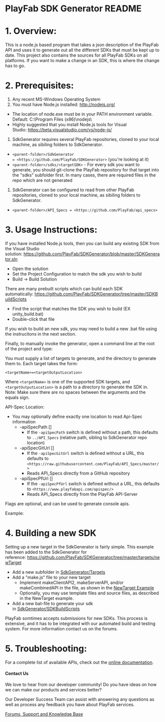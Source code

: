 # PlayFab SDK Generator README

# [](https://github.com/PlayFab/SDKGenerator/blob/master/README.md#1-overview)1\. Overview:


This is a node.js based program that takes a json description of the PlayFab API and uses it to generate out all the different SDKs that must be kept up to date. This project also contains the sources for all PlayFab SDKs on all platforms. If you want to make a change in an SDK, this is where the change has to go.

# [](https://github.com/PlayFab/SDKGenerator/blob/master/README.md#2-prerequisites)2\. Prerequisites:


1.  Any recent MS-Windows Operating System
2.  You must have Node.js installed: <http://nodejs.org/>

-   The location of node.exe must be in your PATH environment variable. Default: C:\Program Files (x86)\nodejs\
-   Highly suggested that you install Node.js tools for Visual Studio: <https://beta.visualstudio.com/vs/node-js/>

1.  SdkGenerator requires several PlayFab repositories, cloned to your local machine, as sibiling folders to SdkGenerator.

-   `<parent-folder>/SdkGenerator = <https://github.com/PlayFab/SDKGenerator>` (you're looking at it)
-   `<parent-folder>/sdks/<targetSDK>` - For every sdk you want to generate, you should git-clone the PlayFab repository for that target into the "sdks" subfolder first. In many cases, there are required files in the repo which are not generated

1.  SdkGenerator can be configured to read from other PlayFab repositories, cloned to your local machine, as sibiling folders to SdkGenerator.

-   `<parent-folder>/API_Specs = <https://github.com/PlayFab/api_specs>`

# [](https://github.com/PlayFab/SDKGenerator/blob/master/README.md#3-usage-instructions)3\. Usage Instructions:


If you have installed Node.js tools, then you can build any existing SDK from the Visual Studio solution: <https://github.com/PlayFab/SDKGenerator/blob/master/SDKGenerator.sln>

-   Open the solution
-   Set the Project Configuration to match the sdk you wish to build
-   Build -> Build Solution

There are many prebuilt scripts which can build each SDK automatically: <https://github.com/PlayFab/SDKGenerator/tree/master/SDKBuildScripts>

-   Find the script that matches the SDK you wish to build (EX unity_build.bat)
-   Double-click that file

If you wish to build an new sdk, you may need to build a new .bat file using the instrucitons in the next section.

Finally, to manually invoke the generator, open a command line at the root of the project and type:

You must supply a list of targets to generate, and the directory to generate them to. Each target takes the form:

`<targetName>=<targetOutputLocation>`

Where `<targetName>` is one of the supported SDK targets, and `<targetOutputLocation>` is a path to a directory to generate the SDK in. Note: Make sure there are no spaces between the arguments and the equals sign.

API-Spec Location:

-   You may optionally define exactly one location to read Api-Spec information
    -   -apiSpecPath []
        -   If the `-apiSpecPath` switch is defined without a path, this defaults to `../API_Specs` (relative path, sibling to SdkGenerator repo location)
    -   -apiSpecGitUrl []
        -   If the `-apiSpecGitUrl` switch is defined without a URL, this defaults to `<https://raw.githubusercontent.com/PlayFab/API_Specs/master/>`
        -   Reads API_Specs directly from a GitHub repository
    -   -apiSpecPfUrl []
        -   If the `-apiSpecPfUrl` switch is defined without a URL, this defaults to `<https://www.playfabapi.com/apispec/>`
        -   Reads API_Specs directly from the PlayFab API-Server

Flags are optional, and can be used to generate console apis.

Example:

# [](https://github.com/PlayFab/SDKGenerator/blob/master/README.md#4-building-a-new-sdk)4\. Building a new SDK

Setting up a new target in the SdkGenerator is fairly simple. This example has been added to the SdkGenerator for reference: <https://github.com/PlayFab/SDKGenerator/tree/master/targets/newTarget>

-   Add a new subfolder in [SdkGenerator/Targets](https://github.com/PlayFab/SDKGenerator/tree/master/targets)
-   Add a "make.js" file to your new target
    -   Implement makeClientAPI2, makeServerAPI, and/or makeCombinedAPI in the file, as shown in the [NewTarget Example](https://github.com/PlayFab/SDKGenerator/blob/master/targets/newTarget/make.js)
    -   Optionally, you may use template files and source files, as described in the NewTarget example.
-   Add a new bat-file to generate your sdk in [SdkGenerator/SDKBuildScripts](https://github.com/PlayFab/SDKGenerator/tree/master/SDKBuildScripts)

PlayFab somtimes accepts submissions for new SDKs. This process is extensive, and it has to be integrated with our automated build and testing system. For more information contact us on the forums.

# [](https://github.com/PlayFab/SDKGenerator/blob/master/README.md#5-troubleshooting)5\. Troubleshooting:


For a complete list of available APIs, check out the [online documentation](http://api.playfab.com/Documentation/).

#### [](https://github.com/PlayFab/SDKGenerator/blob/master/README.md#contact-us)Contact Us

We love to hear from our developer community! Do you have ideas on how we can make our products and services better?

Our Developer Success Team can assist with answering any questions as well as process any feedback you have about PlayFab services.

[Forums, Support and Knowledge Base](https://community.playfab.com/hc/en-us)